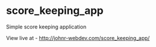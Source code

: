 # score_keeping_app
Simple score keeping application

View live at - http://johnr-webdev.com/score_keeping_app/

